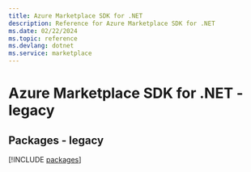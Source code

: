 ```yaml
---
title: Azure Marketplace SDK for .NET
description: Reference for Azure Marketplace SDK for .NET
ms.date: 02/22/2024
ms.topic: reference
ms.devlang: dotnet
ms.service: marketplace
---
```

# Azure Marketplace SDK for .NET - legacy
## Packages - legacy
[!INCLUDE [packages](marketplace-index.md)]